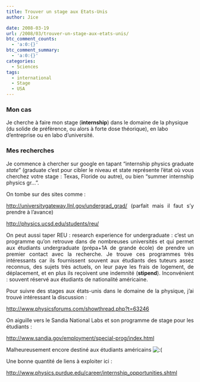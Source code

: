```yaml
---
title: Trouver un stage aux Etats-Unis
author: Jice

date: 2008-03-19
url: /2008/03/trouver-un-stage-aux-etats-unis/
btc_comment_counts:
  - 'a:0:{}'
btc_comment_summary:
  - 'a:0:{}'
categories:
  - Sciences
tags:
  - international
  - Stage
  - USA
---
```


###  Mon cas



Je cherche à faire mon stage (<strong>internship</strong>) dans le domaine de la physique (du solide de préfèrence, ou alors à forte dose théorique), en labo d&#8217;entreprise ou en labo d&#8217;université.


### Mes recherches

<p style="text-align: justify;">
<p style="text-align: justify;">
Je commence à chercher sur google en tapant &#8220;internship physics graduate <em>state</em>&#8221; (graduate c&#8217;est pour cibler le niveau et state représente l&#8217;état où vous cherchez votre stage : Texas, Floride ou autre), ou bien &#8220;summer internship physics gr&#8230;&#8221;.
</p>

<p style="text-align: justify;">
<p style="text-align: justify;">
On tombe sur des sites comme :
</p>

<p style="text-align: justify;">
<a href="http://universitygateway.llnl.gov/undergrad_grad/" target="_blank">http://universitygateway.llnl.gov/undergrad_grad/</a> (parfait mais il faut s&#8217;y prendre à l&#8217;avance)
</p>

<p style="text-align: justify;">
<a href="http://physics.ucsd.edu/students/reu/" target="_blank">http://physics.ucsd.edu/students/reu/</a>
</p>

<p style="text-align: justify;">
<p style="text-align: justify;">
On peut aussi taper REU : research experience for undergraduate : c&#8217;est un programme qu&#8217;on retrouve dans de nombreuses universités et qui permet aux étudiants undergraduate (prépa+1A de grande école) de prendre un premier contact avec la recherche. Je trouve ces programmes très intéressants car ils fournissent souvent aux étudiants des tuteurs assez reconnus, des sujets très actuels, on leur paye les frais de logement, de déplacement, et en plus ils reçoivent une indemnité (<strong>stipend</strong>). Inconvénient : souvent réservé aux étudiants de nationalité américaine.
</p>

<p style="text-align: justify;">
Pour suivre des stages aux états-unis dans le domaine de la physique, j&#8217;ai trouvé intéressant la discussion :
</p>

<p style="text-align: justify;">
<a href="http://www.physicsforums.com/showthread.php?t=63246" target="_blank">http://www.physicsforums.com/showthread.php?t=63246</a>
</p>

<p style="text-align: justify;">
On aiguille vers le Sandia National Labs et son programme de stage pour les étudiants :
</p>

<p style="text-align: justify;">
<a href="http://www.sandia.gov/employment/special-prog/index.html" target="_blank">http://www.sandia.gov/employment/special-prog/index.html</a>
</p>

<p style="text-align: justify;">
Malheureusement encore destiné aux étudiants américains <img src="oldblog/wp-includes/images/smilies/icon_sad.gif" alt=":(" class="wp-smiley" >
</p>

<p style="text-align: justify;">
<p style="text-align: justify;">
Une bonne quantité de liens à exploiter ici :
</p>

<p style="text-align: justify;">
<a href="http://www.physics.purdue.edu/career/internship_opportunities.shtml" target="_blank">http://www.physics.purdue.edu/career/internship_opportunities.shtml</a>
</p>
